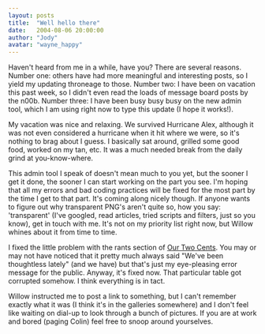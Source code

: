 ```yaml
---
layout: posts
title:  "Well hello there"
date:   2004-08-06 20:00:00
author: "Jody"
avatar: "wayne_happy"
---
```

Haven't heard from me in a while, have you? There are several reasons. Number one: others have had more meaningful and interesting posts, so I yield my updating throneage to those. Number two: I have been on vacation this past week, so I didn't even read the loads of message board posts by the n00b. Number three: I have been busy busy busy on the new admin tool, which I am using right now to type this update (I hope it works!).

 My vacation was nice and relaxing. We survived Hurricane Alex, although it was not even considered a hurricane when it hit where we were, so it's nothing to brag about I guess. I basically sat around, grilled some good food, worked on my tan, etc. It was a much needed break from the daily grind at you-know-where.

 This admin tool I speak of doesn't mean much to you yet, but the sooner I get it done, the sooner I can start working on the part you see. I'm hoping that all my errors and bad coding practices will be fixed for the most part by the time I get to that part. It's coming along nicely though. If anyone wants to figure out why transparent PNG's aren't quite so, how you say: 'transparent' (I've googled, read articles, tried scripts and filters, just so you know), get in touch with me. It's not on my priority list right now, but Willow whines about it from time to time.

 I fixed the little problem with the rants section of [Our Two Cents](/otc.html). You may or may not have noticed that it pretty much always said &quot;We've been thoughtless lately&quot; (and we have) but that's just my eye-pleasing error message for the public. Anyway, it's fixed now. That particular table got corrupted somehow. I think everything is in tact.

 Willow instructed me to post a link to something, but I can't remember exactly what it was (I think it's in the galleries somewhere) and I don't feel like waiting on dial-up to look through a bunch of pictures. If you are at work and bored (paging Colin) feel free to snoop around yourselves.